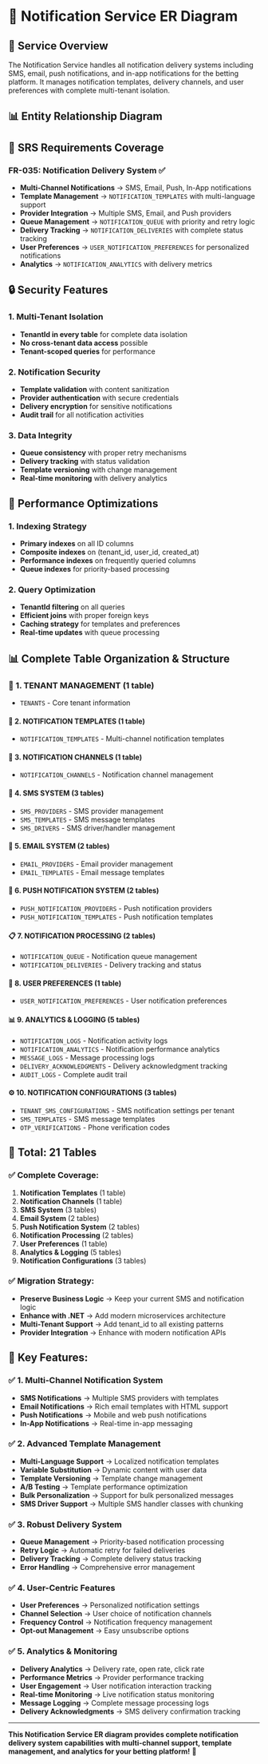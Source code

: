 # 📱 **Notification Service ER Diagram**

## 🎯 **Service Overview**
The Notification Service handles all notification delivery systems including SMS, email, push notifications, and in-app notifications for the betting platform. It manages notification templates, delivery channels, and user preferences with complete multi-tenant isolation.

## 📊 **Entity Relationship Diagram**

## 🎯 **SRS Requirements Coverage**

### **FR-035: Notification Delivery System** ✅
- **Multi-Channel Notifications** → SMS, Email, Push, In-App notifications
- **Template Management** → `NOTIFICATION_TEMPLATES` with multi-language support
- **Provider Integration** → Multiple SMS, Email, and Push providers
- **Queue Management** → `NOTIFICATION_QUEUE` with priority and retry logic
- **Delivery Tracking** → `NOTIFICATION_DELIVERIES` with complete status tracking
- **User Preferences** → `USER_NOTIFICATION_PREFERENCES` for personalized notifications
- **Analytics** → `NOTIFICATION_ANALYTICS` with delivery metrics

## 🔒 **Security Features**

### **1. Multi-Tenant Isolation**
- **TenantId in every table** for complete data isolation
- **No cross-tenant data access** possible
- **Tenant-scoped queries** for performance

### **2. Notification Security**
- **Template validation** with content sanitization
- **Provider authentication** with secure credentials
- **Delivery encryption** for sensitive notifications
- **Audit trail** for all notification activities

### **3. Data Integrity**
- **Queue consistency** with proper retry mechanisms
- **Delivery tracking** with status validation
- **Template versioning** with change management
- **Real-time monitoring** with delivery analytics

## 🚀 **Performance Optimizations**

### **1. Indexing Strategy**
- **Primary indexes** on all ID columns
- **Composite indexes** on (tenant_id, user_id, created_at)
- **Performance indexes** on frequently queried columns
- **Queue indexes** for priority-based processing

### **2. Query Optimization**
- **TenantId filtering** on all queries
- **Efficient joins** with proper foreign keys
- **Caching strategy** for templates and preferences
- **Real-time updates** with queue processing

## 📊 **Complete Table Organization & Structure**

### **🏢 1. TENANT MANAGEMENT (1 table)**
- `TENANTS` - Core tenant information

#### **📝 2. NOTIFICATION TEMPLATES (1 table)**
- `NOTIFICATION_TEMPLATES` - Multi-channel notification templates

#### **📡 3. NOTIFICATION CHANNELS (1 table)**
- `NOTIFICATION_CHANNELS` - Notification channel management

#### **📱 4. SMS SYSTEM (3 tables)**
- `SMS_PROVIDERS` - SMS provider management
- `SMS_TEMPLATES` - SMS message templates
- `SMS_DRIVERS` - SMS driver/handler management

#### **📧 5. EMAIL SYSTEM (2 tables)**
- `EMAIL_PROVIDERS` - Email provider management
- `EMAIL_TEMPLATES` - Email message templates

#### **🔔 6. PUSH NOTIFICATION SYSTEM (2 tables)**
- `PUSH_NOTIFICATION_PROVIDERS` - Push notification providers
- `PUSH_NOTIFICATION_TEMPLATES` - Push notification templates

#### **📋 7. NOTIFICATION PROCESSING (2 tables)**
- `NOTIFICATION_QUEUE` - Notification queue management
- `NOTIFICATION_DELIVERIES` - Delivery tracking and status

#### **👤 8. USER PREFERENCES (1 table)**
- `USER_NOTIFICATION_PREFERENCES` - User notification preferences

#### **📊 9. ANALYTICS & LOGGING (5 tables)**
- `NOTIFICATION_LOGS` - Notification activity logs
- `NOTIFICATION_ANALYTICS` - Notification performance analytics
- `MESSAGE_LOGS` - Message processing logs
- `DELIVERY_ACKNOWLEDGMENTS` - Delivery acknowledgment tracking
- `AUDIT_LOGS` - Complete audit trail

#### **⚙️ 10. NOTIFICATION CONFIGURATIONS (3 tables)**
- `TENANT_SMS_CONFIGURATIONS` - SMS notification settings per tenant
- `SMS_TEMPLATES` - SMS message templates
- `OTP_VERIFICATIONS` - Phone verification codes

## 🎯 **Total: 21 Tables**

### **✅ Complete Coverage:**
1. **Notification Templates** (1 table)
2. **Notification Channels** (1 table)
3. **SMS System** (3 tables)
4. **Email System** (2 tables)
5. **Push Notification System** (2 tables)
6. **Notification Processing** (2 tables)
7. **User Preferences** (1 table)
8. **Analytics & Logging** (5 tables)
9. **Notification Configurations** (3 tables)

### **✅ Migration Strategy:**
- **Preserve Business Logic** → Keep your current SMS and notification logic
- **Enhance with .NET** → Add modern microservices architecture
- **Multi-Tenant Support** → Add tenant_id to all existing patterns
- **Provider Integration** → Enhance with modern notification APIs

## 🚀 **Key Features:**

### **✅ 1. Multi-Channel Notification System**
- **SMS Notifications** → Multiple SMS providers with templates
- **Email Notifications** → Rich email templates with HTML support
- **Push Notifications** → Mobile and web push notifications
- **In-App Notifications** → Real-time in-app messaging

### **✅ 2. Advanced Template Management**
- **Multi-Language Support** → Localized notification templates
- **Variable Substitution** → Dynamic content with user data
- **Template Versioning** → Template change management
- **A/B Testing** → Template performance optimization
- **Bulk Personalization** → Support for bulk personalized messages
- **SMS Driver Support** → Multiple SMS handler classes with chunking

### **✅ 3. Robust Delivery System**
- **Queue Management** → Priority-based notification processing
- **Retry Logic** → Automatic retry for failed deliveries
- **Delivery Tracking** → Complete delivery status tracking
- **Error Handling** → Comprehensive error management

### **✅ 4. User-Centric Features**
- **User Preferences** → Personalized notification settings
- **Channel Selection** → User choice of notification channels
- **Frequency Control** → Notification frequency management
- **Opt-out Management** → Easy unsubscribe options

### **✅ 5. Analytics & Monitoring**
- **Delivery Analytics** → Delivery rate, open rate, click rate
- **Performance Metrics** → Provider performance tracking
- **User Engagement** → User notification interaction tracking
- **Real-time Monitoring** → Live notification status monitoring
- **Message Logging** → Complete message processing logs
- **Delivery Acknowledgments** → SMS delivery confirmation tracking

---

**This Notification Service ER diagram provides complete notification delivery system capabilities with multi-channel support, template management, and analytics for your betting platform!** 🎯